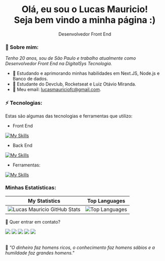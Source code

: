 <h1 align="center">Olá, eu sou o Lucas Mauricio! <br> Seja bem vindo a minha página :)</h1>

<p align="center">Desenvolvedor Front End</p>

### 🎈 Sobre mim:

<p>
  <em>
    Tenho 20 anos, sou de São Paulo e trabalho atualmente como Desenvolvedor Front End na DigitalSys Tecnologia.
  </em>
</p>

- 🌱 Estudando e aprimorando minhas habilidades em Next.JS, Node.js e Banco de dados.
- 🚀 Estudante do Devclub, Rocketseat e Luiz Otávio Miranda.
- 📧 Meu email: lucasmauriciofc@gmail.com.


### ⚡ Tecnologias:

<p>Estas são algumas das tecnologias e ferramentas que utilizo:</p>

- Front End

[![My Skills](https://skillicons.dev/icons?i=html,css,js,ts,jquery,react,nextjs,styledcomponents,tailwind,materialui,vue)](https://skillicons.dev)

- Back End

[![My Skills](https://skillicons.dev/icons?i=nodejs,docker,postgres,sqlite,prisma,mongodb)](https://skillicons.dev)

- Ferramentas:

[![My Skills](https://skillicons.dev/icons?i=git,github,postman,figma)](https://skillicons.dev)

### Minhas Estatísticas:

| My Statistics                                                                                                                 | Top Languages
| ------------------------------------------------------------------------------------------------------------------------------| ------------------------------------------------------------ |
![Lucas Mauricio GitHub Stats](https://github-readme-stats.vercel.app/api?username=Dev-LucasM&show_icons=true&theme=tokyonight) | ![Top Languages](https://github-readme-stats.vercel.app/api/top-langs/?username=Dev-LucasM&langs_count=10&count_private=true&hide_border=true&theme=tokyonight&layout=compact) |

💬 Quer entrar em contato?

<div>
  <a href="https://www.linkedin.com/in/lucas-mauricio-dev" target="_blank"><img src="https://img.shields.io/badge/-LinkedIn-%230077B5?style=for-the-badge&logo=linkedin&logoColor=white" target="_blank"></a>
  <a href="https://api.whatsapp.com/send/?phone=%2B5515996787776&text&app_absent=0" target="_blank"><img src="https://img.shields.io/badge/WhatsApp-25D366?style=for-the-badge&logo=whatsapp&logoColor=white" target="_blank"></a>
  <a href = "mailto:lucasmauriciofc@gmail.com"><img src="https://img.shields.io/badge/-Gmail-%23333?style=for-the-badge&logo=gmail&logoColor=white" target="_blank"></a>
  <a href="https://www.instagram.com/olucas.mauricio/" target="_blank"><img src="https://img.shields.io/badge/-Instagram-%23E4405F?style=for-the-badge&logo=instagram&logoColor=white" target="_blank"></a>
  <a href="https://discord.gg/CRYAGF7Jen" target="_blank"><img src="https://img.shields.io/badge/Discord-7289DA?style=for-the-badge&logo=discord&logoColor=white" target="_blank"></a>
</div>
<br>
<p>🧠 <span style="font-style:italic">"O dinheiro faz homens ricos, o conhecimento faz homens sábios e a humildade faz grandes homens."</span></p>

